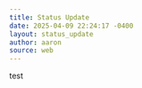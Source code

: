```yaml
---
title: Status Update
date: 2025-04-09 22:24:17 -0400
layout: status_update
author: aaron
source: web
---
```

test
